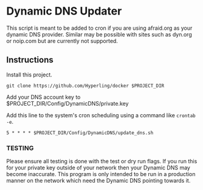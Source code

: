 # Dynamic DNS Updater

This script is meant to be added to cron if you are using afraid.org as your
dynamic DNS provider. Similar may be possible with sites such as dyn.org or 
noip.com but are currently not supported.

## Instructions

Install this project.

```
git clone https://github.com/Hyperling/docker $PROJECT_DIR
```

Add your DNS account key to $PROJECT_DIR/Config/DynamicDNS/private.key

Add this line to the system's cron scheduling using a command like `crontab -e`.

```
5 * * * * $PROJECT_DIR/Config/DynamicDNS/update_dns.sh
```

### TESTING

Please ensure all testing is done with the test or dry run flags. If you run 
this for your private key outside of your network then your Dynamic DNS may 
become inaccurate. This program is only intended to be run in a production 
manner on the network which need the Dynamic DNS pointing towards it.

